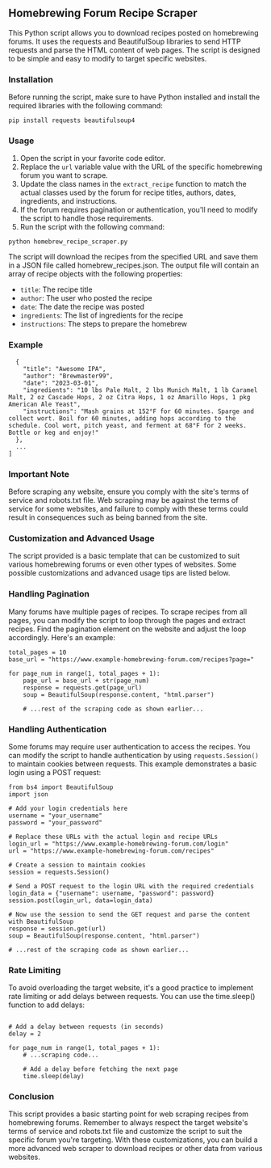 ## Homebrewing Forum Recipe Scraper
This Python script allows you to download recipes posted on homebrewing forums. It uses the requests and BeautifulSoup libraries to send HTTP requests and parse the HTML content of web pages. The script is designed to be simple and easy to modify to target specific websites.

### Installation
Before running the script, make sure to have Python installed and install the required libraries with the following command:

```pip install requests beautifulsoup4```

### Usage
1. Open the script in your favorite code editor.
2. Replace the `url` variable value with the URL of the specific homebrewing forum you want to scrape.
3. Update the class names in the `extract_recipe` function to match the actual classes used by the forum for recipe titles, authors, dates, ingredients, and instructions.
4. If the forum requires pagination or authentication, you'll need to modify the script to handle those requirements.
5. Run the script with the following command:

``` python homebrew_recipe_scraper.py ```

The script will download the recipes from the specified URL and save them in a JSON file called homebrew_recipes.json. The output file will contain an array of recipe objects with the following properties:

- `title`: The recipe title
- `author`: The user who posted the recipe
- `date`: The date the recipe was posted
- `ingredients`: The list of ingredients for the recipe
- `instructions`: The steps to prepare the homebrew

### Example

``` [
  {
    "title": "Awesome IPA",
    "author": "Brewmaster99",
    "date": "2023-03-01",
    "ingredients": "10 lbs Pale Malt, 2 lbs Munich Malt, 1 lb Caramel Malt, 2 oz Cascade Hops, 2 oz Citra Hops, 1 oz Amarillo Hops, 1 pkg American Ale Yeast",
    "instructions": "Mash grains at 152°F for 60 minutes. Sparge and collect wort. Boil for 60 minutes, adding hops according to the schedule. Cool wort, pitch yeast, and ferment at 68°F for 2 weeks. Bottle or keg and enjoy!"
  },
  ...
]
```

### Important Note
Before scraping any website, ensure you comply with the site's terms of service and robots.txt file. Web scraping may be against the terms of service for some websites, and failure to comply with these terms could result in consequences such as being banned from the site.

### Customization and Advanced Usage
The script provided is a basic template that can be customized to suit various homebrewing forums or even other types of websites. Some possible customizations and advanced usage tips are listed below.

### Handling Pagination
Many forums have multiple pages of recipes. To scrape recipes from all pages, you can modify the script to loop through the pages and extract recipes. Find the pagination element on the website and adjust the loop accordingly. Here's an example:

``` # You'll need to find the total number of pages or a way to detect the last page
total_pages = 10
base_url = "https://www.example-homebrewing-forum.com/recipes?page="

for page_num in range(1, total_pages + 1):
    page_url = base_url + str(page_num)
    response = requests.get(page_url)
    soup = BeautifulSoup(response.content, "html.parser")
    
    # ...rest of the scraping code as shown earlier...
``` 

### Handling Authentication
Some forums may require user authentication to access the recipes. You can modify the script to handle authentication by using `requests.Session()` to maintain cookies between requests. This example demonstrates a basic login using a POST request:

``` import requests
from bs4 import BeautifulSoup
import json

# Add your login credentials here
username = "your_username"
password = "your_password"

# Replace these URLs with the actual login and recipe URLs
login_url = "https://www.example-homebrewing-forum.com/login"
url = "https://www.example-homebrewing-forum.com/recipes"

# Create a session to maintain cookies
session = requests.Session()

# Send a POST request to the login URL with the required credentials
login_data = {"username": username, "password": password}
session.post(login_url, data=login_data)

# Now use the session to send the GET request and parse the content with BeautifulSoup
response = session.get(url)
soup = BeautifulSoup(response.content, "html.parser")

# ...rest of the scraping code as shown earlier...
```

### Rate Limiting
To avoid overloading the target website, it's a good practice to implement rate limiting or add delays between requests. You can use the time.sleep() function to add delays:

``` import time

# Add a delay between requests (in seconds)
delay = 2

for page_num in range(1, total_pages + 1):
    # ...scraping code...
    
    # Add a delay before fetching the next page
    time.sleep(delay)
```

### Conclusion
This script provides a basic starting point for web scraping recipes from homebrewing forums. Remember to always respect the target website's terms of service and robots.txt file and customize the script to suit the specific forum you're targeting. With these customizations, you can build a more advanced web scraper to download recipes or other data from various websites.
